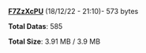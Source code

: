 [**F7ZzXcPU**](/data/F7ZzXcPU.txt) (18/12/22 - 21:10)- 573 bytes

**Total Datas**: 585

**Total Size**: 3.91 MB / 3.9 MB